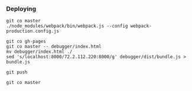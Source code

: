 ### Deploying

```
git co master
./node_modules/webpack/bin/webpack.js --config webpack-production.config.js
```

```
git co gh-pages
git co master -- debugger/index.html
mv debugger/index.html ./
sed 's/localhost:8000/72.2.112.220:8000/g' debugger/dist/bundle.js > bundle.js
```

```
git push
```

```
git co master
```

